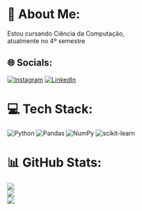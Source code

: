 # 💫 About Me:
Estou cursando Ciência da Computação,<br>atualmente no 4º semestre<br>


## 🌐 Socials:
[![Instagram](https://img.shields.io/badge/Instagram-%23E4405F.svg?logo=Instagram&logoColor=white)](https://www.instagram.com/bandeira_yuri/)
[![LinkedIn](https://img.shields.io/badge/LinkedIn-%230077B5.svg?logo=linkedin&logoColor=white)](https://www.linkedin.com/in/yuri-bandeira/) 

# 💻 Tech Stack:
![Python](https://img.shields.io/badge/python-3670A0?style=for-the-badge&logo=python&logoColor=ffdd54) ![Pandas](https://img.shields.io/badge/pandas-%23150458.svg?style=for-the-badge&logo=pandas&logoColor=white) ![NumPy](https://img.shields.io/badge/numpy-%23013243.svg?style=for-the-badge&logo=numpy&logoColor=white) ![scikit-learn](https://img.shields.io/badge/scikit--learn-%23F7931E.svg?style=for-the-badge&logo=scikit-learn&logoColor=white)
# 📊 GitHub Stats:
![](https://github-readme-stats.vercel.app/api?username=YuriBandeira28&theme=dark&hide_border=false&include_all_commits=false&count_private=false)<br/>
![](https://github-readme-streak-stats.herokuapp.com/?user=YuriBandeira28&theme=dark&hide_border=false)<br/>
![](https://github-readme-stats.vercel.app/api/top-langs/?username=YuriBandeira28&theme=dark&hide_border=false&include_all_commits=false&count_private=false&layout=compact)

<!-- Proudly created with GPRM ( https://gprm.itsvg.in ) -->
